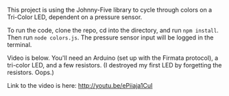 This project is using the Johnny-Five library to cycle through colors on a Tri-Color LED, dependent on a pressure sensor.

To run the code, clone the repo, cd into the directory, and run `npm install`. Then run `node colors.js`. The pressure sensor input will be logged in the terminal.

Video is below. You'll need an Arduino (set up with the Firmata protocol), a tri-color LED, and a few resistors. (I destroyed my first LED by forgetting the resistors. Oops.)

Link to the video is here: http://youtu.be/ePiiaja1CuI
